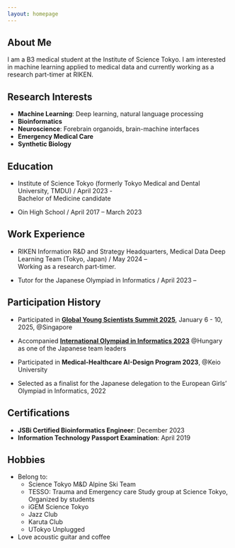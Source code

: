 ```yaml
---
layout: homepage
---
```


## About Me

I am a B3 medical student at the Institute of Science Tokyo. I am interested in machine learning applied to medical data and currently working as a research part-timer at RIKEN.

## Research Interests

- **Machine Learning**: Deep learning, natural language processing
- **Bioinformatics**
- **Neuroscience**: Forebrain organoids, brain-machine interfaces
- **Emergency Medical Care**
- **Synthetic Biology**

## Education
- Institute of Science Tokyo (formerly Tokyo Medical and Dental University, TMDU) / April 2023 -  
  Bachelor of Medicine candidate

- Oin High School / April 2017 – March 2023

## Work Experience

- RIKEN Information R&D and Strategy Headquarters, Medical Data Deep Learning Team (Tokyo, Japan) / May 2024 –  
  Working as a research part-timer.

- Tutor for the Japanese Olympiad in Informatics / April 2023 –

## Participation History
- Participated in [**Global Young Scientists Summit 2025**](https://gyss.nrf.gov.sg/), January 6 - 10, 2025, @Singapore

- Accompanied [**International Olympiad in Informatics 2023**](https://ioi2023.hu/) @Hungary as one of the Japanese team leaders

- Participated in **Medical-Healthcare AI-Design Program 2023**, @Keio University

- Selected as a finalist for the Japanese delegation to the European Girls’ Olympiad in Informatics, 2022

## Certifications

- **JSBi Certified Bioinformatics Engineer**: December 2023
- **Information Technology Passport Examination**: April 2019

## Hobbies
- Belong to:
  - Science Tokyo M&D Alpine Ski Team
  - TESSO: Trauma and Emergency care Study group at Science Tokyo, Organized by students
  - iGEM Science Tokyo
  - Jazz Club
  - Karuta Club
  - UTokyo Unplugged
- Love acoustic guitar and coffee